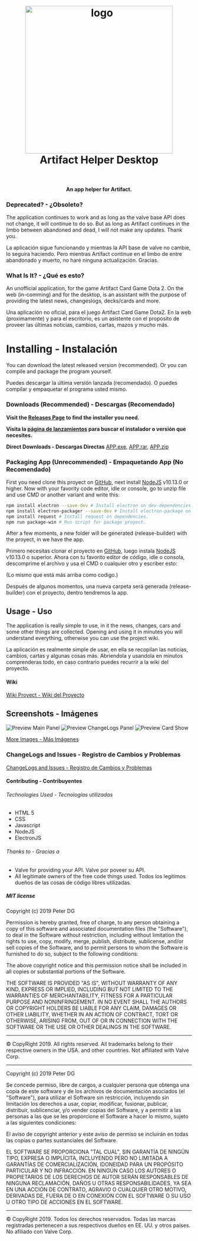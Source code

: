 <h1 align="center">
  <br>
    <img src="previewimages/logo.png" alt="logo" width="400">
  <br>
  Artifact Helper Desktop
  <br>
  <br>
</h1>
<h4 align="center">An app helper for Artifact.</h4>

### Deprecated? - ¿Obsoleto?
The application continues to work and as long as the valve base API does not change, it will continue to do so. But as long as Artifact continues in the limbo between abandoned and dead, I will not make any updates. Thank you.

La aplicación sigue funcionando y mientras la API base de valve no cambie, lo seguira haciendo. Pero mientras Artifact continue en el limbo de entre abandonado y muerto, no haré ninguna actualización. Gracias.

### What Is It? - ¿Qué es esto?

An unofficial application, for the game Artifact Card Game Dota 2. On the web (in-comming) and for the desktop, is an assistant with the purpose of providing the latest news, changeslogs, decks/cards and more.

Una aplicación no oficial, para el juego Artifact Card Game Dota2. En la web (proximamente) y para el escritorio, es un asistente con el proposito de proveer las últimas noticias, cambios, cartas, mazos y mucho más.

# Installing - Instalación

You can download the latest released version (recommended). Or you can compile and package the program yourself.

Puedes descargar la última versión lanzada (recomendado). O puedes compilar y empaquetar el programa usted mismo.

### Downloads (Recommended) - Descargas (Recomendado)

**Visit the [Releases Page](https://github.com/PeterDamianG/ArtifactHelper/releases) to find the installer you need.**

**Visita la [página de lanzamientos](https://github.com/PeterDamianG/ArtifactHelper/releases) para buscar el instalador o versión que necesites.**

**Direct Downloads - Descargas Directas**
[APP.exe](https://github.com/PeterDamianG/ArtifactHelper/releases/download/0.1.0/Artifact.Helper.App.exe), [APP.rar](https://github.com/PeterDamianG/ArtifactHelper/releases/download/0.1.0/Artifact.Helper.App.rar), [APP.zip](https://github.com/PeterDamianG/ArtifactHelper/releases/download/0.1.0/Artifact.Helper.App.zip)

### Packaging App (Unrecommended) - Empaquetando App (No Recomendado)

First you need clone this proyect on [GitHub](https://github.com/PeterDamianG/ArtifactHelper/archive/master.zip), next install [NodeJS](https://nodejs.org/) v10.13.0 or higher. Now with your favority code editor, idle or console, go to unzip file and use CMD or another variant and write this:

```bash
npm install electron --save-dev # Install electron on dev-dependencies.
npm install electron-packager --save-dev # Install electron-package on dev-dependencies.
npm install request # Install request on dependencies.
npm run package-win # Run script for package proyect.
```

After a few moments, a new folder will be generated (release-builder) with the proyect, in we have the app.

Primero necesitas clonar el proyecto en [GitHub](https://github.com/PeterDamianG/ArtifactHelper/archive/master.zip), luego instala [NodeJS](https://nodejs.org/) v10.13.0 o superior. Ahora con tu favorito editor de código, idle o consola, descomprime el archivo y usa el CMD o cualquier otro y escriber esto:

(Lo mismo que está más arriba como codigo.)

Después de algunos momentos, una nueva carpeta será generada (release-builder) con el proyecto, dentro tendremos la app.

## Usage - Uso

The application is really simple to use, in it the news, changes, cars and some other things are collected. Opening and using it in minutes you will understand everything, otherwise you can use the project wiki.

La aplicación es realmente simple de usar, en ella se recopilan las noticias, cambios, cartas y algunas cosas más. Abriendola y usandola en minutos comprenderas todo, en caso contrario puedes recurrir a la wiki del proyecto.

#### Wiki

[Wiki Proyect - Wiki del Proyecto](https://github.com/PeterDamianG/ArtifactHelper/wiki)

## Screenshots - Imágenes

![Preview Main Panel](previewimages/previewmainpanel.jpg)
![Preview ChangeLogs Panel](previewimages/previewchangelogspanel.jpg)
![Preview Card Show](previewimages/previewcardshow.jpg)

[More Images - Más Imágenes](PREVIEWIMAGES.md)

### ChangeLogs and Issues - Registro de Cambios y Problemas

[ChangeLogs and Issues - Registro de Cambios y Problemas](CHANGELOGS.md)

#### Contributing - Contribuyentes

###### Technologies Used - Tecnologías utilizadas

- HTML 5
- CSS
- Javascript
- NodeJS
- ElectronJS

###### Thanks to - Gracias a

- Valve for providing your API. Valve por poveer su API.
- All legitimate owners of the free code things used. Todos los legitimos dueños de las cosas de código libres utilizadas.

##### MIT license
Copyright (c) 2019 Peter DG

Permission is hereby granted, free of charge, to any person obtaining a copy of this software and associated documentation files (the "Software"), to deal in the Software without restriction, including without limitation the rights to use, copy, modify, merge, publish, distribute, sublicense, and/or sell copies of the Software, and to permit persons to whom the Software is furnished to do so, subject to the following conditions:

The above copyright notice and this permission notice shall be included in all copies or substantial portions of the Software.

THE SOFTWARE IS PROVIDED "AS IS", WITHOUT WARRANTY OF ANY KIND, EXPRESS OR IMPLIED, INCLUDING BUT NOT LIMITED TO THE WARRANTIES OF MERCHANTABILITY, FITNESS FOR A PARTICULAR PURPOSE AND NONINFRINGEMENT. IN NO EVENT SHALL THE AUTHORS OR COPYRIGHT HOLDERS BE LIABLE FOR ANY CLAIM, DAMAGES OR OTHER LIABILITY, WHETHER IN AN ACTION OF CONTRACT, TORT OR OTHERWISE, ARISING FROM, OUT OF OR IN CONNECTION WITH THE SOFTWARE OR THE USE OR OTHER DEALINGS IN THE SOFTWARE. 

-------------------------------------------------------------------------------------------------------------
© CopyRight 2019. All rights reserved. All trademarks belong to their respective owners in the USA. and other countries. Not affiliated with Valve Corp.
_____________________________________________________________________________________________________________

Copyright (c) 2019 Peter DG

Se concede permiso, libre de cargos, a cualquier persona que obtenga una copia de este software y de los archivos de documentación asociados (el "Software"), para utilizar el Software sin restricción, incluyendo sin limitación los derechos a usar, copiar, modificar, fusionar, publicar, distribuir, sublicenciar, y/o vender copias del Software, y a permitir a las personas a las que se les proporcione el Software a hacer lo mismo, sujeto a las siguientes condiciones:

El aviso de copyright anterior y este aviso de permiso se incluirán en todas las copias o partes sustanciales del Software.

EL SOFTWARE SE PROPORCIONA "TAL CUAL", SIN GARANTÍA DE NINGÚN TIPO, EXPRESA O IMPLÍCITA, INCLUYENDO PERO NO LIMITADA A GARANTÍAS DE COMERCIALIZACIÓN, IDONEIDAD PARA UN PROPÓSITO PARTICULAR Y NO INFRACCIÓN. EN NINGÚN CASO LOS AUTORES O PROPIETARIOS DE LOS DERECHOS DE AUTOR SERÁN RESPONSABLES DE NINGUNA RECLAMACIÓN, DAÑOS U OTRAS RESPONSABILIDADES, YA SEA EN UNA ACCIÓN DE CONTRATO, AGRAVIO O CUALQUIER OTRO MOTIVO, DERIVADAS DE, FUERA DE O EN CONEXIÓN CON EL SOFTWARE O SU USO U OTRO TIPO DE ACCIONES EN EL SOFTWARE. 

-------------------------------------------------------------------------------------------------------------
© CopyRight 2019. Todos los derechos reservados. Todas las marcas registradas pertenecen a sus respectivos dueños en EE. UU. y otros países. No afiliado con Valve Corp.
